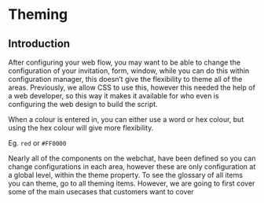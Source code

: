 # Theming

## Introduction

After configuring your web flow, you may want to be able to change the configuration of your invitation, form, window, while you can do this within configuration manager, this doesn’t give the flexibility to theme all of the areas. Previously, we allow CSS to use this, however this needed the help of a web developer, so this way it makes it available for who even is configuring the web design to build the script.

When a colour is entered in, you can either use a word or hex colour, but using the hex colour will give more flexibility.

Eg. `red` or `#FF0000`

Nearly all of the components on the webchat, have been defined so you can change configurations in each area, however these are only configuration at a global level, within the theme property. To see the glossary of all items you can theme, go to all theming items. However, we are going to first cover some of the main usecases that customers want to cover
